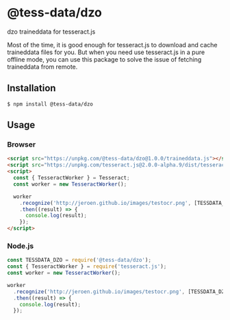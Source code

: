 # @tess-data/dzo

dzo traineddata for tesseract.js

Most of the time, it is good enough for tesseract.js to download and cache traineddata files for you.
But when you need use tesseract.js in a pure offline mode, you can use this package to solve the issue of fetching traineddata from remote.

## Installation

```
$ npm install @tess-data/dzo
```

## Usage

### Browser

```html
<script src="https://unpkg.com/@tess-data/dzo@1.0.0/traineddata.js"></script>
<script src="https://unpkg.com/tesseract.js@2.0.0-alpha.9/dist/tesseract.min.js"></script>
<script>
  const { TesseractWorker } = Tesseract;
  const worker = new TesseractWorker();

  worker
    .recognize('http://jeroen.github.io/images/testocr.png', [TESSDATA_DZO])
    .then((result) => {
      console.log(result);
    });
</script>
```

### Node.js

```javascript
const TESSDATA_DZO = require('@tess-data/dzo');
const { TesseractWorker } = require('tesseract.js');
const worker = new TesseractWorker();

worker
  .recognize('http://jeroen.github.io/images/testocr.png', [TESSDATA_DZO])
  .then((result) => {
    console.log(result);
  });
```
